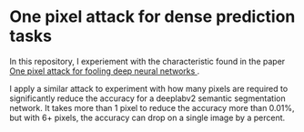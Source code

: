 # One pixel attack for dense prediction tasks 

In this repository, I experiement with the characteristic found in the paper [One pixel attack for fooling deep neural networks ](https://arxiv.org/abs/1710.08864). 

I apply a similar attack to experiment with how many pixels are required to significantly reduce the accuracy for a deeplabv2 semantic segmentation network. 
It takes more than 1 pixel to reduce the accuracy more than 0.01%, but with 6+ pixels, the accuracy can drop on a single image by a percent.

